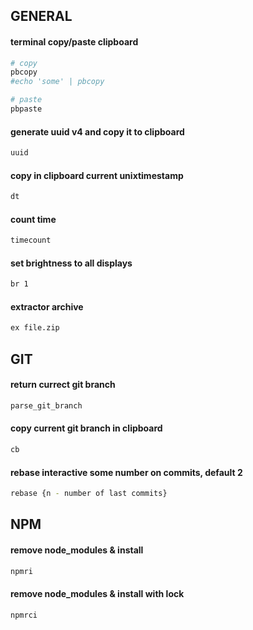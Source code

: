 ## GENERAL

#### terminal copy/paste clipboard
```bash
# copy
pbcopy
#echo 'some' | pbcopy

# paste
pbpaste
```

#### generate uuid v4 and copy it to clipboard
```bash
uuid
```

#### copy in clipboard current unixtimestamp
```bash
dt
```

#### count time
```bash
timecount
```

#### set brightness to all displays
```bash
br 1
```

#### extractor archive
```bash
ex file.zip
```

## GIT

#### return currect git branch
```bash
parse_git_branch
```

#### copy current git branch in clipboard
```bash
cb
```

#### rebase interactive some number on commits, default 2
```bash
rebase {n - number of last commits}
```

## NPM

#### remove node_modules & install
```bash
npmri
```

#### remove node_modules & install with lock
```bash
npmrci
```
